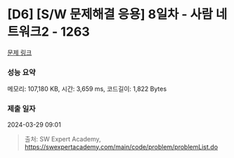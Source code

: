 # [D6] [S/W 문제해결 응용] 8일차 - 사람 네트워크2 - 1263 

[문제 링크](https://swexpertacademy.com/main/code/problem/problemDetail.do?contestProbId=AV18P2B6Iu8CFAZN) 

### 성능 요약

메모리: 107,180 KB, 시간: 3,659 ms, 코드길이: 1,822 Bytes

### 제출 일자

2024-03-29 09:01



> 출처: SW Expert Academy, https://swexpertacademy.com/main/code/problem/problemList.do